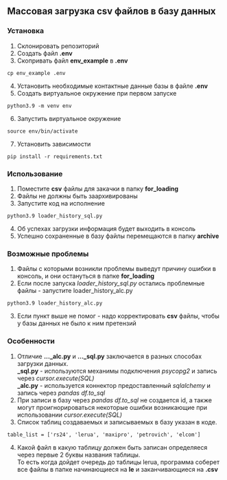 ## Массовая загрузка csv файлов в базу данных
### Установка
1. Склонировать репозиторий
2. Создать файл  **.env**
3. Скопривать файл **env_example** в  **.env**
```
cp env_example .env
```
4. Установить необходимые контактные данные базы в файле **.env**
5. Создать виртуальное окружение при первом запуске
```
python3.9 -m venv env
```
6. Запустить виртуальное окружение
```
source env/bin/activate
```
7. Установить зависимости
```
pip install -r requirements.txt
```

### Использование
1. Поместите **csv** файлы для закачки в папку **for_loading**
2. Файлы не должны быть заархивированы
3. Запустите код на исполнение
```
python3.9 loader_history_sql.py
```
4. Об успехах загрузки информация будет выходить в консоль
5. Успешно сохраненные в базу файлы перемещаются в папку **archive**

### Возможные проблемы
1. Файлы с которыми возникли проблемы выведут причину ошибки в консоль, и они остануться в папке **for_loading**
2. Если после запуска *loader_history_sql.py* остались проблемные файлы - запустите loader_history_alc.py
```
python3.9 loader_history_alc.py
```
3. Если пункт выше не помог - надо корректировать **csv** файлы, чтобы у базы данных не было к ним претензий

### Особенности
1. Отличие **..._alc.py** и **..._sql.py** заключается в разных способах загрузки данных.\
**_sql.py** - используются механимы подключения *psycopg2* и запись через *cursor.execute(SQL)*\
**_alc.py** - используется коннектор предоставленный *sqlalchemy* и запись через *pandas df.to_sql*
2. При записи в базу через *pandas df.to_sql* не создается id, а также могут проигнорироваться некоторые ошибки возникающие при использовании *cursor.execute(SQL)*
3. Список таблиц создаваемых и записываемых в базу указан в коде. 
```
table_list = ['rs24', 'lerua', 'maxipro', 'petrovich', 'elcom']
```
4. Какой файл в какую таблицу должен быть записан определяеся через первые 2 буквы названия таблицы.\
То есть когда дойдет очередь до таблицы lerua, программа соберет все файлы в папке начинающиеся на **le** и заканчивающиеся на **.csv** 
